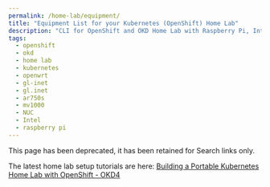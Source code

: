 ```yaml
---
permalink: /home-lab/equipment/
title: "Equipment List for your Kubernetes (OpenShift) Home Lab"
description: "CLI for OpenShift and OKD Home Lab with Raspberry Pi, Intel NUC, CentOS Stream, and OpenWRT"
tags:
  - openshift
  - okd
  - home lab
  - kubernetes
  - openwrt
  - gl-inet
  - gl.inet
  - ar750s
  - mv1000
  - NUC
  - Intel
  - raspberry pi
---
```

This page has been deprecated, it has been retained for Search links only.

The latest home lab setup tutorials are here: [Building a Portable Kubernetes Home Lab with OpenShift - OKD4](/home-lab/lab-intro/)
